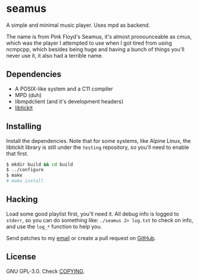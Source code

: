 # seamus

A simple and minimal music player. Uses mpd as backend.

The name is from Pink Floyd's Seamus, it's almost pronounceable as cmus, which
was the player I attempted to use when I got tired from using ncmpcpp, which
besides being huge and having a bunch of things you'll never use it, it also had
a terrible name.

## Dependencies

- A POSIX-like system and a C11 compiler
- MPD (duh)
- libmpdclient (and it's development headers)
- [libtickit]

## Installing

Install the dependencies. Note that for some systems, like Alpine Linux, the
libtickit library is still under the `testing` repository, so you'll need to
enable that first.

```sh
$ mkdir build && cd build
$ ../configure
$ make
# make install
```

## Hacking

Load some good playlist first, you'll need it. All debug info is logged to
`stderr`, so you can do something like: `./seamus 2> log.txt` to check on info,
and use the `log_*` function to help you.

Send patches to my [email] or create a pull request on [GitHub].

## License

GNU GPL-3.0. Check [COPYING][copying].

[copying]: /COPYING.md
[email]: mailto:porcellis@eletrotupi.com
[GitHub]: https://github.com/pedrolucasp/seamus
[libtickit]: http://www.leonerd.org.uk/code/libtickit
